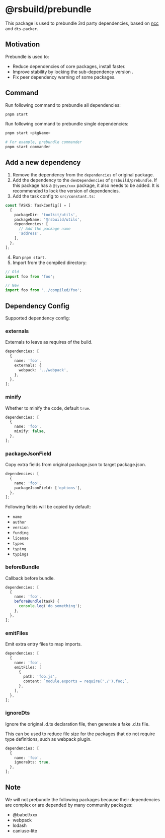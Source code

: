 # @rsbuild/prebundle

This package is used to prebundle 3rd party dependencies, based on [ncc](https://github.com/vercel/ncc) and `dts-packer`.

## Motivation

Prebundle is used to:

- Reduce dependencies of core packages, install faster.
- Improve stability by locking the sub-dependency version .
- Fix peer dependency warning of some packages.

## Command

Run following command to prebundle all dependencies:

```bash
pnpm start
```

Run following command to prebundle single dependencies:

```bash
pnpm start <pkgName>

# For example, prebundle commander
pnpm start commander
```

## Add a new dependency

1. Remove the dependency from the `dependencies` of original package.
2. Add the dependency to the `devDependencies` of `@rsbuild/prebundle`. If this package has a `@types/xxx` package, it also needs to be added. It is recommended to lock the version of dependencies.
3. Add the task config to `src/constant.ts`:

```ts
const TASKS: TaskConfig[] = [
  {
    packageDir: 'toolkit/utils',
    packageName: '@rsbuild/utils',
    dependencies: [
      // Add the package name
      'address',
    ],
  },
];
```

4. Run `pnpm start`.
5. Import from the compiled directory:

```ts
// Old
import foo from 'foo';

// New
import foo from '../compiled/foo';
```

## Dependency Config

Supported dependency config:

### externals

Externals to leave as requires of the build.

```ts
dependencies: [
  {
    name: 'foo',
    externals: {
      webpack: '../webpack',
    },
  },
];
```

### minify

Whether to minify the code, default `true`.

```ts
dependencies: [
  {
    name: 'foo',
    minify: false,
  },
];
```

### packageJsonField

Copy extra fields from original package.json to target package.json.

```ts
dependencies: [
  {
    name: 'foo',
    packageJsonField: ['options'],
  },
];
```

Following fields will be copied by default:

- `name`
- `author`
- `version`
- `funding`
- `license`
- `types`
- `typing`
- `typings`

### beforeBundle

Callback before bundle.

```ts
dependencies: [
  {
    name: 'foo',
    beforeBundle(task) {
      console.log('do something');
    },
  },
];
```

### emitFiles

Emit extra entry files to map imports.

```ts
dependencies: [
  {
    name: 'foo',
    emitFiles: [
      {
        path: 'foo.js',
        content: `module.exports = require('./').foo;`,
      },
    ],
  },
];
```

### ignoreDts

Ignore the original .d.ts declaration file, then generate a fake .d.ts file.

This can be used to reduce file size for the packages that do not require type definitions, such as webpack plugin.

```ts
dependencies: [
  {
    name: 'foo',
    ignoreDts: true,
  },
];
```

## Note

We will not prebundle the following packages because their dependencies are complex or are depended by many community packages:

- @babel/xxx
- webpack
- lodash
- caniuse-lite
